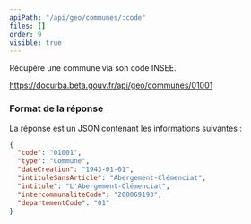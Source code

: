 ```yaml
---
apiPath: "/api/geo/communes/:code"
files: []
order: 9
visible: true
---
```

Récupère une commune via son code INSEE.

https://docurba.beta.gouv.fr/api/geo/communes/01001

### Format de la réponse
La réponse est un JSON contenant les informations suivantes :


```json
{
  "code": "01001",
  "type": "Commune",
  "dateCreation": "1943-01-01",
  "intituleSansArticle": "Abergement-Clémenciat",
  "intitule": "L'Abergement-Clémenciat",
  "intercommunaliteCode": "200069193",
  "departementCode": "01"
}
```
